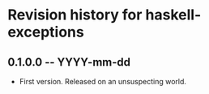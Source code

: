 # Revision history for haskell-exceptions

## 0.1.0.0 -- YYYY-mm-dd

* First version. Released on an unsuspecting world.
